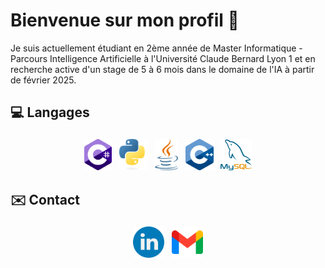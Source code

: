 # Bienvenue sur mon profil 👋

Je suis actuellement étudiant en 2ème année de Master Informatique - Parcours Intelligence Artificielle à l'Université Claude Bernard Lyon 1 et en recherche active d'un stage de 5 à 6 mois dans le domaine de l'IA à partir de février 2025.

## 💻 Langages
<p align="center">
<img src="./Icones/C_sharp.png" alt="C#" height="50" style="vertical-align:top; margin:4px"></a>
<img src="./Icones/Python.png" alt="Python" height="50" style="vertical-align:top; margin:4px"></a>
<img src="./Icones/Java.png" alt="Java" height="50" style="vertical-align:top; margin:4px"></a>
<img src="./Icones/C++.png" alt="C++" height="50" style="vertical-align:top; margin:4px"></a>
<img src="./Icones/MySQL.png" alt="MySQL" height="50" style="vertical-align:top; margin:4px"></a>
</p>

## ✉️ Contact

<p align="center">
 <a href="www.linkedin.com/in/thomas-huguenel"> <img src="./Icones/Linkedin.png" alt="Linkedin" height="50" style="vertical-align:top; margin:4px"></a>
 <a href="mailto:thomas2.huguenel1@gmail.com"> <img src="./Icones/Gmail.png" alt="Gmail" height="50" style="vertical-align:top; margin:4px"></a>
</p>